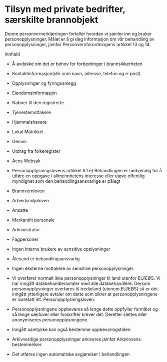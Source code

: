 # Tilsyn med private bedrifter, særskilte brannobjekt


  

Denne personvernerklæringen forteller hvordan vi samler inn og bruker personopplysninger. Målet er å gi deg informasjon om vår behandling av personopplysninger, jamfør Personvernforordningens artikkel 13 og 14.

  

Innhald

*   Å avdekke om det er behov for forbedringer i brannsikkerheten  
    
*   Kontaktinformasjon(slik som navn, adresse, telefon og e-post)  
    
*   Opplysninger og fyringsanlegg  
    
*   Eiendomsinformasjon  
    
*   Naboer til den registrerte  
    
*   Tjenestemottakere  
    
*   Hjemmelshavere  
    
*   Lokal Matrikkel  
    
*   Gemini  
    
*   Utdrag fra folkeregister  
    
*   Acos Websak  
    
*   Personopplysningslovens artikkel 6.1.e) Behandlingen er nødvendig for å utføre en oppgave i allmennhetens interesse eller utøve offentlig myndighet som den behandlingsansvarlige er pålagt  
    
*   Brannvernloven  
    
*   Arbeidsmiljøloven  
    
*   Ansatte  
    
*   Merkantilt personale  
    
*   Administrator  
    
*   Fagpersoner  
    
*   Ingen interne brukere av sensitive opplysninger  
    
*   Ålesund er behandlingsansvarlig  
    
*   Ingen eksterne mottakere av sensitive personopplysninger.  
    
*   Vi overfører normalt ikke personopplysninger til land utenfor EU/EØS. Vi har inngått databehandleravtaler med alle databehandlere. Dersom personopplysninger overføres til tredjeland (utenom EU/EØS) så er det inngått ytterligere avtaler om dette som sikrer at personopplysningene er ivaretatt iht. Personopplysningsloven.  
    
*   Personopplysningene oppbevares så lenge dette oppfyller formålet og så lenge særlover eller forskrifter krever det. Deretter slettes eller anonymiseres personopplysningene.  
    
*   Inngått samtykke kan også bestemme oppbevaringstiden.  
    
*   Arkivverdige personopplysninger arkiveres jamfør Arkivlovens bestemmelser.  
    
*   Det utføres ingen automatiske avgjørelser i behandlingen